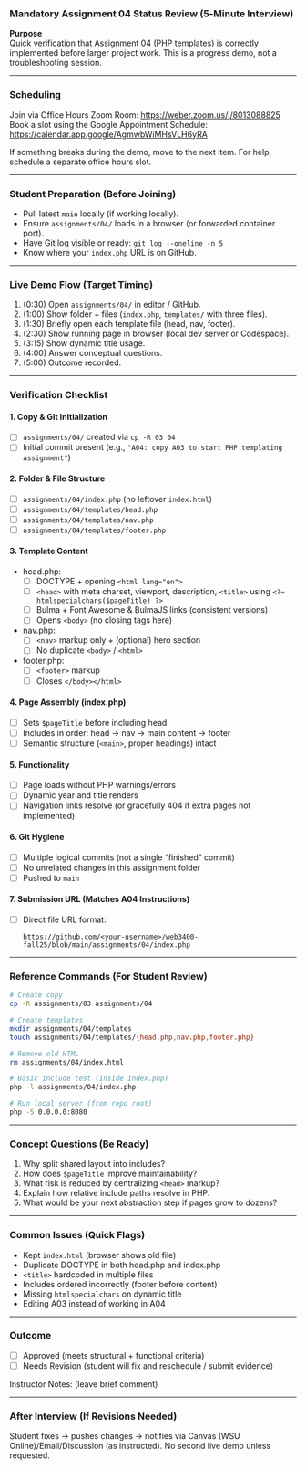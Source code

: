 ### Mandatory Assignment 04 Status Review (5‑Minute Interview)

**Purpose**  
Quick verification that Assignment 04 (PHP templates) is correctly implemented before larger project work. This is a progress demo, not a troubleshooting session.

---

### Scheduling
Join via Office Hours Zoom Room: https://weber.zoom.us/j/8013088825  
Book a slot using the Google Appointment Schedule: https://calendar.app.google/AgmwbWiMHsVLH6yRA

If something breaks during the demo, move to the next item. For help, schedule a separate office hours slot.

---

### Student Preparation (Before Joining)
- Pull latest `main` locally (if working locally).
- Ensure `assignments/04/` loads in a browser (or forwarded container port).
- Have Git log visible or ready: `git log --oneline -n 5`
- Know where your `index.php` URL is on GitHub.

---

### Live Demo Flow (Target Timing)
1. (0:30) Open `assignments/04/` in editor / GitHub.
2. (1:00) Show folder + files (`index.php`, `templates/` with three files).
3. (1:30) Briefly open each template file (head, nav, footer).
4. (2:30) Show running page in browser (local dev server or Codespace).
5. (3:15) Show dynamic title usage.
6. (4:00) Answer conceptual questions.
7. (5:00) Outcome recorded.

---

### Verification Checklist

#### 1. Copy & Git Initialization
- [ ] `assignments/04/` created via `cp -R 03 04`
- [ ] Initial commit present (e.g., `"A04: copy A03 to start PHP templating assignment"`)

#### 2. Folder & File Structure
- [ ] `assignments/04/index.php` (no leftover `index.html`)
- [ ] `assignments/04/templates/head.php`
- [ ] `assignments/04/templates/nav.php`
- [ ] `assignments/04/templates/footer.php`  

#### 3. Template Content
- head.php:
  - [ ] DOCTYPE + opening `<html lang="en">`
  - [ ] `<head>` with meta charset, viewport, description, `<title>` using `<?= htmlspecialchars($pageTitle) ?>`
  - [ ] Bulma + Font Awesome & BulmaJS links (consistent versions)
  - [ ] Opens `<body>` (no closing tags here)
- nav.php:
  - [ ] `<nav>` markup only + (optional) hero section
  - [ ] No duplicate `<body>` / `<html>`
- footer.php:
  - [ ] `<footer>` markup
  - [ ] Closes `</body></html>`

#### 4. Page Assembly (index.php)
- [ ] Sets `$pageTitle` before including head
- [ ] Includes in order: head → nav → main content → footer
- [ ] Semantic structure (`<main>`, proper headings) intact

#### 5. Functionality
- [ ] Page loads without PHP warnings/errors
- [ ] Dynamic year and title renders
- [ ] Navigation links resolve (or gracefully 404 if extra pages not implemented)

#### 6. Git Hygiene
- [ ] Multiple logical commits (not a single “finished” commit)
- [ ] No unrelated changes in this assignment folder
- [ ] Pushed to `main`

#### 7. Submission URL (Matches A04 Instructions)
- [ ] Direct file URL format:
  ```
  https://github.com/<your-username>/web3400-fall25/blob/main/assignments/04/index.php
  ```

---

### Reference Commands (For Student Review)
```bash
# Create copy
cp -R assignments/03 assignments/04

# Create templates
mkdir assignments/04/templates
touch assignments/04/templates/{head.php,nav.php,footer.php}

# Remove old HTML
rm assignments/04/index.html

# Basic include test (inside index.php)
php -l assignments/04/index.php

# Run local server (from repo root)
php -S 0.0.0.0:8080
```

---

### Concept Questions (Be Ready)
1. Why split shared layout into includes?
2. How does `$pageTitle` improve maintainability?
3. What risk is reduced by centralizing `<head>` markup?
4. Explain how relative include paths resolve in PHP.
5. What would be your next abstraction step if pages grow to dozens?

---

### Common Issues (Quick Flags)
- Kept `index.html` (browser shows old file)
- Duplicate DOCTYPE in both head.php and index.php
- `<title>` hardcoded in multiple files
- Includes ordered incorrectly (footer before content)
- Missing `htmlspecialchars` on dynamic title
- Editing A03 instead of working in A04

---

### Outcome
- [ ] Approved (meets structural + functional criteria)
- [ ] Needs Revision (student will fix and reschedule / submit evidence)

Instructor Notes: (leave brief comment)

---

### After Interview (If Revisions Needed)
Student fixes → pushes changes → notifies via Canvas (WSU Online)/Email/Discussion (as instructed). No second live demo unless requested.
